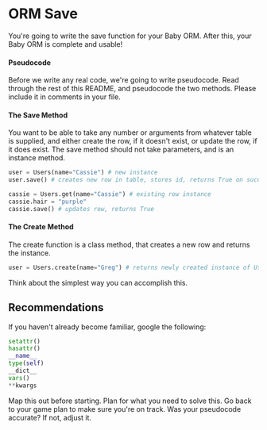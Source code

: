 ORM Save
========

You're going to write the save function for your Baby ORM. After this, your Baby ORM is complete and usable!

#### Pseudocode

Before we write any real code, we're going to write pseudocode. Read through the rest of this README, and pseudocode the two methods. Please include it in comments in your file.

#### The Save Method

You want to be able to take any number or arguments from whatever table is supplied, and either create the row, if it doesn't exist, or update the row, if it does exist. The save method should not take parameters, and is an instance method.
```py
user = Users(name="Cassie") # new instance
user.save() # creates new row in table, stores id, returns True on success

cassie = Users.get(name="Cassie") # existing row instance
cassie.hair = "purple"
cassie.save() # updates row, returns True
```

#### The Create Method

The create function is a class method, that creates a new row and returns the instance.
```py
user = Users.create(name="Greg") # returns newly created instance of User class
```
Think about the simplest way you can accomplish this.


Recommendations
---------------

If you haven't already become familiar, google the following:
```py
setattr()
hasattr()
__name__
type(self)
__dict__
vars()
**kwargs
```
Map this out before starting. Plan for what you need to solve this.
Go back to your game plan to make sure you're on track. Was your pseudocode accurate? If not, adjust it.